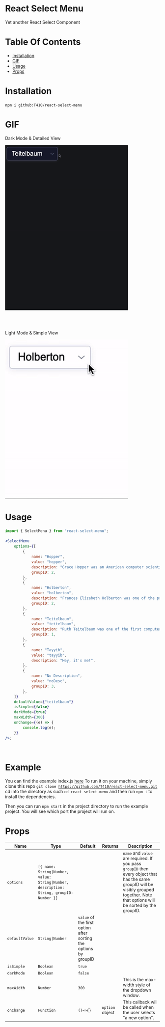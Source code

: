 # React Select Menu

Yet another React Select Component

# Table Of Contents

- [Installation](#installation)
- [GIF](#gif)
- [Usage](#usage)
- [Props](#props)

# Installation

`npm i github:T410/react-select-menu`

# GIF

Dark Mode & Detailed View

![screenshot](https://raw.githubusercontent.com/T410/react-select-menu/main/darkMode.gif)

<br/>
<br/>

Light Mode & Simple View

![screenshot](https://raw.githubusercontent.com/T410/react-select-menu/main/lightMode.gif)

# Usage

```jsx
import { SelectMenu } from "react-select-menu";

<SelectMenu
	options={[
		{
			name: "Hopper",
			value: "hopper",
			description: "Grace Hopper was an American computer scientist and US Navy rear admiral.",
			groupID: 2,
		},
		{
			name: "Holberton",
			value: "holberton",
			description: "Frances Elizabeth Holberton was one of the programmers of the first computer.",
			groupID: 2,
		},
		{
			name: "Teitelbaum",
			value: "teitelbaum",
			description: "Ruth Teitelbaum was one of the first computer programmers in the world",
			groupID: 1,
		},
		{
			name: "Tayyib",
			value: "tayyib",
			description: "Hey, it's me!",
		},
		{
			name: "No Description",
			value: "noDesc",
			groupID: 3,
		},
	]}
	defaultValue={"teitelbaum"}
	isSimple={false}
	darkMode={true}
	maxWidth={300}
	onChange={(e) => {
		console.log(e);
	}}
/>;
```

<br/>

# Example

You can find the example index.js [here](src/index.js)
To run it on your machine, simply clone this repo <code>git clone https://github.com/T410/react-select-menu.git</code> cd into the directory as such <code>cd react-select-menu</code> and then run <code>npm i</code> to install the dependencies.

Then you can run <code>npm start</code> in the project directory to run the example project. You will see which port the project will run on.

# Props

| Name           | Type                                                                                      | Default                                                          | Returns         | Description                                                                                                                                                                           |
| -------------- | ----------------------------------------------------------------------------------------- | ---------------------------------------------------------------- | --------------- | ------------------------------------------------------------------------------------------------------------------------------------------------------------------------------------- |
| `options`      | `[{ name: String\|Number, value: String\|Number, description: String, groupID: Number }]` |                                                                  |                 | `name` and `value` are required. If you pass `groupID` then every object that has the same groupID will be visibly grouped together. Note that options will be sorted by the groupID. |
| `defaultValue` | `String\|Number`                                                                          | `value` of the first option after sorting the options by groupID |                 |                                                                                                                                                                                       |
| `isSimple`     | `Boolean`                                                                                 | `true`                                                           |                 |                                                                                                                                                                                       |
| `darkMode`     | `Boolean`                                                                                 | `false`                                                          |                 |                                                                                                                                                                                       |
| `maxWidth`     | `Number`                                                                                  | `300`                                                            |                 | This is the max-width style of the dropdown window.                                                                                                                                   |
| `onChange`     | `Function`                                                                                | `()=>{}`                                                         | `option` object | This callback will be called when the user selects "a new option".                                                                                                                    |
